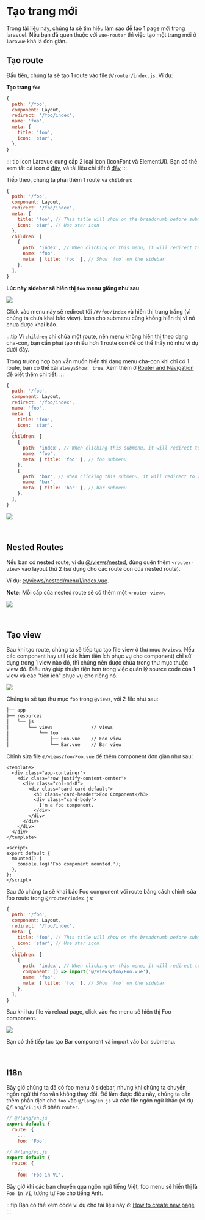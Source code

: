 # Tạo trang mới

Trong tài liệu này, chúng ta sẽ tìm hiểu làm sao đễ tạo 1 page mới trong laravuel. Nếu bạn đã quen thuộc với `vue-router` thì việc tạo một trang mới ở `laravue` khá là đơn giản.

## Tạo route

Đầu tiên, chúng ta sẽ tạo 1 route vào file `@/router/index.js`. Ví dụ:

**Tạo trang `foo`**

```js
{
  path: '/foo',
  component: Layout,
  redirect: '/foo/index',
  name: 'foo',
  meta: {
    title: 'foo',
    icon: 'star',
  },
}
```

::: tip Icon
Laravue cung cấp 2 loại icon (IconFont và ElementUI). Bạn có thể xem tất cả icon ở [đây](https://laravue.dev/#/element-ui/icons), và tài liệu chi tiết ở [đây](/guide/advanced/icon.md)
:::

Tiếp theo, chúng ta phải thêm 1 route và `children`:
```js
{
  path: '/foo',
  component: Layout,
  redirect: '/foo/index',
  meta: {
    title: 'foo', // This title will show on the breadcrumb before submenu's title
    icon: 'star', // Use star icon
  },
  children: [
    {
      path: 'index', // When clicking on this menu, it will redirect to /#/foo/index
      name: 'foo',
      meta: { title: 'foo' }, // Show `foo` on the sidebar
    },
  ],
}
```

**Lúc này sidebar sẽ hiển thị `foo` menu giống như sau**

![](https://cp5.sgp1.cdn.digitaloceanspaces.com/zoro/laravue-cdn/foo.png)

Click vào menu này sẽ redirect tới `/#/foo/index` và hiển thị trang trắng (vì chúng ta chưa khai báo view). Icon cho submenu cũng không hiển thị vì nó chưa được khai báo.
<br/>

:::tip
Vì `children` chỉ chứa một route, nên menu không hiển thị theo dạng cha-con, bạn cần phải tạo nhiều hơn 1 route con để có thể thấy nó như ví dụ dưới đây.

Trong trường hợp bạn vẫn muốn hiển thị dạng menu cha-con khi chỉ có 1 route, bạn có thể xài `alwaysShow: true`. Xem thêm ở [Router and Navigation](/guide/essentials/router-and-nav.md) để biết thêm chi tiết.
:::

```js
{
  path: '/foo',
  component: Layout,
  redirect: '/foo/index',
  name: 'foo',
  meta: {
    title: 'foo',
    icon: 'star',
  },
  children: [
    { 
      path: 'index', // When clicking this submenu, it will redirect to /#/foo/index
      name: 'foo', 
      meta: { title: 'foo' }, // foo submenu
    },
    { 
      path: 'bar', // When clicking this submenu, it will redirect to /#/foo/bar 
      name: 'bar',
      meta: { title: 'bar' }, // bar submenu
    },
  ],
}
```

![](https://cp5.sgp1.cdn.digitaloceanspaces.com/zoro/laravue-cdn/foo-bar.png)

<br/>

## Nested Routes

Nếu bạn có nested route, ví dụ [@/views/nested](https://github.com/tuandm/laravue/blob/master/resources/js/views/nested), đừng quên thêm `<router-view>` vào layout thứ 2 (sử dụng cho các route con của nested route).

Ví dụ: [@/views/nested/menu1/index.vue](https://github.com/tuandm/laravue/blob/master/resources/js/views/nested/menu1/index.vue).

**Note:** Mỗi cấp của nested route sẽ có thêm một `<router-view>`.

![](https://cp5.sgp1.cdn.digitaloceanspaces.com/zoro/laravue-cdn/nested.png)

<br/>

## Tạo view

Sau khi tạo route, chúng ta sẽ tiếp tục tạo file view ở thư mục `@/views`. Nếu các component hay util (các hàm tiện ích phục vụ cho component) chỉ sử dụng trong 1 view nào đó, thì chúng nên được chứa trong thư mục thuộc view đó. Điều này giúp thuận tiện hơn trong việc quản lý source code của 1 view và các "tiện ích" phục vụ cho riêng nó.

![](https://cp5.sgp1.cdn.digitaloceanspaces.com/zoro/laravue-cdn/view-components.png)

Chúng ta sẽ tạo thư mục `foo` trong `@views`, với 2 file như sau:

```bash
├── app                        
├── resources                  
│   └── js                     
│       └── views              // views
│           └── foo            
│               ├── Foo.vue    // Foo view
│               └── Bar.vue    // Bar view
```

Chỉnh sửa file `@/views/foo/Foo.vue` để thêm component đơn giản như sau:

```
<template>
  <div class="app-container">
    <div class="row justify-content-center">
      <div class="col-md-8">
        <div class="card card-default">
          <h3 class="card-header">Foo Component</h3>
          <div class="card-body">
            I'm a foo component.
          </div>
        </div>
      </div>
    </div>
  </div>
</template>

<script>
export default {
  mounted() {
    console.log('Foo component mounted.');
  },
};
</script>

```

Sau đó chúng ta sẽ khai báo Foo component với route bằng cách chỉnh sửa foo route trong `@/router/index.js`:
```js
{
  path: '/foo',
  component: Layout,
  redirect: '/foo/index',
  meta: {
    title: 'foo', // This title will show on the breadcrumb before submenu's title
    icon: 'star', // Use star icon
  },
  children: [
    {
      path: 'index', // When clicking on this menu, it will redirect to /#/foo/index
      component: () => import('@/views/foo/Foo.vue'),
      name: 'foo',
      meta: { title: 'foo' }, // Show `foo` on the sidebar
    },
  ],
}
```

Sau khi lưu file và reload page, click vào `foo` menu sẽ hiển thị Foo component.

![](https://cp5.sgp1.cdn.digitaloceanspaces.com/zoro/laravue-cdn/foo-component.png)

Bạn có thể tiếp tục tạo Bar component và import vào bar submenu.

<br/>

## I18n

Bây giờ chúng ta đã có foo menu ở sidebar, nhưng khi chúng ta chuyển ngôn ngữ thì `foo` vẫn không thay đổi. Để làm được điều này, chúng ta cần thêm phần dịch cho `foo` vào `@/lang/en.js` và các file ngôn ngữ khác (ví dụ `@/lang/vi.js`) ở phần `router`.

```js
// @/lang/en.js
export default {
  route: {
    ...
    foo: 'Foo',

// @/lang/vi.js
export default {
  route: {
    ...
    foo: 'Foo in VI',
```
Bây giờ khi các bạn chuyển qua ngôn ngữ tiếng Việt, foo menu sẽ hiển thị là `Foo in VI`, tương tự `Foo` cho tiếng Anh.

:::tip
Bạn có thể xem code ví dụ cho tài liệu này ở: [How to create new page](https://github.com/tuandm/laravue/compare/guide/how-to-add-new-page?expand=1)
:::
